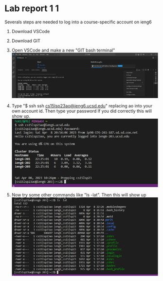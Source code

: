 # Lab report 1 1

Severals steps are needed to log into a course-specific account on ieng6

1. Download VSCode
2. Download GIT
3. Open VSCode and make a new "GIT bash terminal" 
![Image](https://github.com/hojun01720/cse15l-lab-reports/blob/main/Screenshot%202023-04-08%20211501.png)

4. Type "$ ssh ssh cs15lsp23ao@ieng6.ucsd.edu" replacing ao into your own account id. Then type your password
If you did correctly this will show up.
![Immage](https://github.com/hojun01720/cse15l-lab-reports/blob/main/Screenshot%202023-04-08%20222709.png)

5. Now try some other commands like "ls -lat". Then this will show up
![Image](https://github.com/hojun01720/cse15l-lab-reports/blob/main/Screenshot%202023-04-08%20223125.png)
